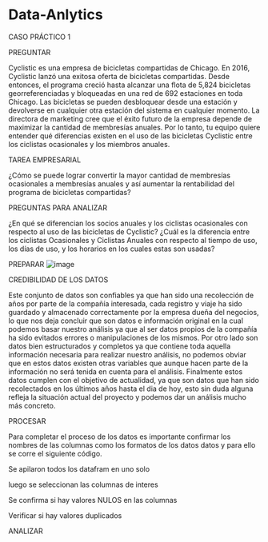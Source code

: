 # Data-Anlytics
CASO PRÁCTICO 1

PREGUNTAR

Cyclistic es una empresa de bicicletas compartidas de Chicago. En 2016, Cyclistic lanzó una exitosa oferta de bicicletas compartidas. Desde entonces, el programa creció hasta alcanzar una flota de 5,824 bicicletas georreferenciadas y bloqueadas en una red de 692 estaciones en toda Chicago. Las bicicletas se pueden desbloquear desde una estación y devolverse en cualquier otra estación del sistema en cualquier momento.
 La directora de marketing cree que el éxito futuro de la empresa depende de maximizar la cantidad de membresías anuales. Por lo tanto, tu equipo quiere entender qué diferencias existen en el uso de las bicicletas Cyclistic entre los ciclistas ocasionales y los miembros anuales.

TAREA EMPRESARIAL

¿Cómo se puede lograr convertir la mayor cantidad de membresías ocasionales a membresías anuales y así aumentar la rentabilidad del programa de bicicletas compartidas?

PREGUNTAS PARA ANALIZAR

¿En qué se diferencian los socios anuales y los ciclistas ocasionales con respecto al uso de las bicicletas de Cyclistic?
¿Cuál es la diferencia entre los ciclistas Ocasionales y Ciclistas Anuales con respecto al tiempo de uso, los días de uso, y los horarios en los cuales estas son usadas?

PREPARAR
![image](https://github.com/Yeison1973/Data-Anlytics/assets/106216980/381700b2-ec60-4744-9483-605b34b20ea0)





CREDIBILIDAD DE LOS DATOS

Este conjunto de datos son confiables ya que han sido una recolección de años por parte de la compañía interesada, cada registro y viaje ha sido guardado y almacenado correctamente por la empresa dueña del negocios, lo que nos deja concluir que son datos e información original en la cual podemos basar nuestro análisis ya que al ser datos propios de la compañía ha sido evitados errores o manipulaciones de los mismos.
Por otro lado son datos bien estructurados y completos ya que contiene toda aquella información necesaria para realizar nuestro análisis, no podemos obviar que en estos datos existen otras variables que aunque hacen parte de la información no será tenida en cuenta para el análisis.
Finalmente estos datos cumplen con el objetivo de actualidad, ya que son datos que han sido recolectados en los últimos años hasta el dia de hoy, esto sin duda alguna refleja la situación actual del proyecto y podemos dar un análisis mucho más concreto.








PROCESAR

Para completar el proceso de los datos es importante confirmar los nombres de las columnas como los formatos de los datos datos y para ello se corre el siguiente código.








Se apilaron todos los datafram en uno solo

luego se seleccionan las columnas de interes

Se confirma si hay valores NULOS en las columnas

Verificar si hay valores duplicados



ANALIZAR
